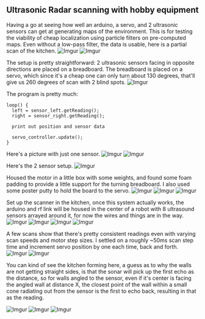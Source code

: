 Ultrasonic Radar scanning with hobby equipment
---
Having a go at seeing how well an arduino, a servo, and 2 ultrasonic sensors can get at generating maps of the environment.
This is for testing the viability of cheap localization using particle filters on pre-computed maps.
Even without a low-pass filter, the data is usable, here is a partial scan of the kitchen.
![Imgur](http://i.imgur.com/abyPgFH.png)
![Imgur](http://i.imgur.com/yHH4N0P.png)


The setup is pretty straightforward:
2 ultrasonic sensors facing in opposite directions are placed on a breadboard.
The breadboard is placed on a servo, which since it's a cheap one can only turn about 130 degrees, that'll give us 260 degrees of scan with 2 blind spots.
![Imgur](http://i.imgur.com/jbBMUz5.png)

The program is pretty much:
```
loop() {
  left = sensor_left.getReading();
  right = sensor_right.getReading();

  print out position and sensor data
  
  servo_controller.update(); 
}
```

Here's a picture with just one sensor.
![Imgur](http://i.imgur.com/LXJOIuC.png)
![Imgur](http://i.imgur.com/2s2sfuV.png)

Here's the 2 sensor setup.
![Imgur](http://i.imgur.com/MEwrOy5.png)

Housed the motor in a little box with some weights, and found some foam padding to provide a little support for the turning breadboard. I also used some poster putty to hold the board to the servo.
![Imgur](http://i.imgur.com/DR9j3Hr.png)
![Imgur](http://i.imgur.com/d8wNUdt.png)
![Imgur](http://i.imgur.com/ZoXTbn5.png)

Set up the scanner in the kitchen, once this system actually works, the arduino and rf link will be housed in the center of a robot with 8 ultrasound sensors arrayed around it, for now the wires and things are in the way.
![Imgur](http://i.imgur.com/abyPgFH.png)
![Imgur](http://i.imgur.com/T2lwSg6.png)
![Imgur](http://i.imgur.com/yzZiVXr.png)
![Imgur](http://i.imgur.com/PMibB54.png)

A few scans show that there's pretty consistent readings even with varying scan speeds and motor step sizes. I settled on a roughly ~50ms scan step time and increment servo position by one each time, back and forth.
![Imgur](http://i.imgur.com/LA2pInw.png)
![Imgur](http://i.imgur.com/2YI363S.png)

You can kind of see the kitchen forming here, a guess as to why the walls are not getting straight sides, is that the sonar will pick up the first echo as the distance, so for walls angled to the sensor, even if it's center is facing the angled wall at distance X, the closest point of the wall within a small cone radiating out from the sensor is the first to echo back, resulting in that as the reading.

![Imgur](http://i.imgur.com/9ekR5X8.png)
![Imgur](http://i.imgur.com/8SEKVcw.png)
![Imgur](http://i.imgur.com/G6nVygL.png)